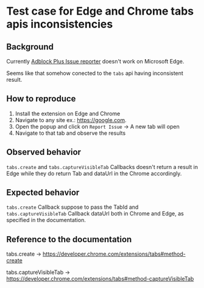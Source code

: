# Test case for Edge and Chrome tabs apis inconsistencies

## Background 
Currently [Adblock Plus Issue reporter](https://issues.adblockplus.org/ticket/7175) doesn't work on Microsoft Edge.

Seems like that somehow conected to the `tabs` api having inconsistent result.


## How to reproduce

1. Install the extension on Edge and Chrome
2. Navigate to any site ex.: https://google.com.
3. Open the popup and click on `Report Issue` -> A new tab will open
4. Navigate to that tab and observe the results


## Observed behavior

`tabs.create` and `tabs.captureVisibleTab` Callbacks doesn't return a result in Edge while they do return Tab and dataUrl in the Chrome accordingly.

## Expected behavior

`tabs.create` Callback suppose to pass the TabId and `tabs.captureVisibleTab` Callback dataUrl both in Chrome and Edge, as specified in the documentation.


## Reference to the documentation

tabs.create -> https://developer.chrome.com/extensions/tabs#method-create

tabs.captureVisibleTab -> https://developer.chrome.com/extensions/tabs#method-captureVisibleTab
